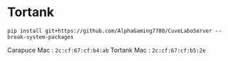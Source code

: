 # Tortank

```
pip install git+https://github.com/AlphaGaming7780/CuveLaboServer --break-system-packages
```

Carapuce Mac : `2c:cf:67:cf:b4:ab`
Tortank Mac : `2c:cf:67:cf:b5:2e`
